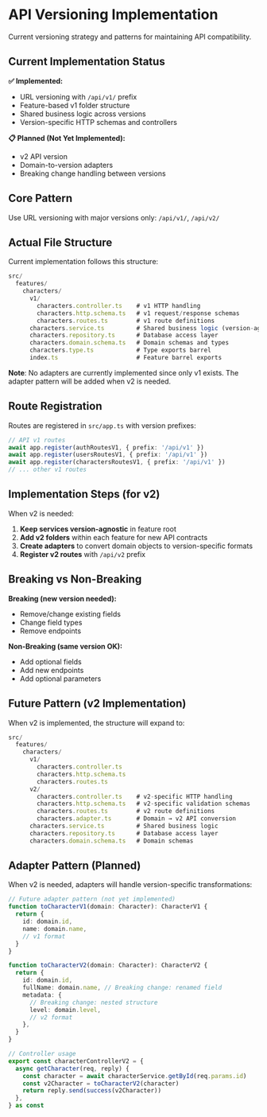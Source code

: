 # API Versioning Implementation

Current versioning strategy and patterns for maintaining API compatibility.

## Current Implementation Status

**✅ Implemented:**

- URL versioning with `/api/v1/` prefix
- Feature-based v1 folder structure
- Shared business logic across versions
- Version-specific HTTP schemas and controllers

**📋 Planned (Not Yet Implemented):**

- v2 API version
- Domain-to-version adapters
- Breaking change handling between versions

## Core Pattern

Use URL versioning with major versions only: `/api/v1/`, `/api/v2/`

## Actual File Structure

Current implementation follows this structure:

```typescript
src/
  features/
    characters/
      v1/
        characters.controller.ts    # v1 HTTP handling
        characters.http.schema.ts   # v1 request/response schemas
        characters.routes.ts        # v1 route definitions
      characters.service.ts         # Shared business logic (version-agnostic)
      characters.repository.ts      # Database access layer
      characters.domain.schema.ts   # Domain schemas and types
      characters.type.ts            # Type exports barrel
      index.ts                      # Feature barrel exports
```

**Note**: No adapters are currently implemented since only v1 exists. The
adapter pattern will be added when v2 is needed.

## Route Registration

Routes are registered in `src/app.ts` with version prefixes:

```typescript
// API v1 routes
await app.register(authRoutesV1, { prefix: '/api/v1' })
await app.register(usersRoutesV1, { prefix: '/api/v1' })
await app.register(charactersRoutesV1, { prefix: '/api/v1' })
// ... other v1 routes
```

## Implementation Steps (for v2)

When v2 is needed:

1. **Keep services version-agnostic** in feature root
2. **Add v2 folders** within each feature for new API contracts
3. **Create adapters** to convert domain objects to version-specific formats
4. **Register v2 routes** with `/api/v2` prefix

## Breaking vs Non-Breaking

**Breaking (new version needed):**

- Remove/change existing fields
- Change field types
- Remove endpoints

**Non-Breaking (same version OK):**

- Add optional fields
- Add new endpoints
- Add optional parameters

## Future Pattern (v2 Implementation)

When v2 is implemented, the structure will expand to:

```typescript
src/
  features/
    characters/
      v1/
        characters.controller.ts
        characters.http.schema.ts
        characters.routes.ts
      v2/
        characters.controller.ts    # v2-specific HTTP handling
        characters.http.schema.ts   # v2-specific validation schemas
        characters.routes.ts        # v2 route definitions
        characters.adapter.ts       # Domain → v2 API conversion
      characters.service.ts         # Shared business logic
      characters.repository.ts      # Database access layer
      characters.domain.schema.ts   # Domain schemas
```

## Adapter Pattern (Planned)

When v2 is needed, adapters will handle version-specific transformations:

```typescript
// Future adapter pattern (not yet implemented)
function toCharacterV1(domain: Character): CharacterV1 {
  return {
    id: domain.id,
    name: domain.name,
    // v1 format
  }
}

function toCharacterV2(domain: Character): CharacterV2 {
  return {
    id: domain.id,
    fullName: domain.name, // Breaking change: renamed field
    metadata: {
      // Breaking change: nested structure
      level: domain.level,
      // v2 format
    },
  }
}

// Controller usage
export const characterControllerV2 = {
  async getCharacter(req, reply) {
    const character = await characterService.getById(req.params.id)
    const v2Character = toCharacterV2(character)
    return reply.send(success(v2Character))
  },
} as const
```

